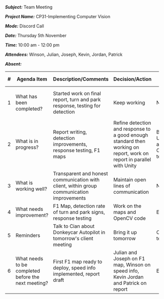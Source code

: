 ***Subject:*** Team Meeting

***Project Name:*** CP31-Implementing Computer Vision

***Mode:*** Discord Call

***Date:*** Thursday 5th November

***Time:*** 10:00 am - 12:00 pm

***Attendees:*** Winson, Julian, Joseph, Kevin, Jordan, Patrick

***Absent:***


|#|Agenda Item |Description/Comments|Decision/Action|Who?|Items for escalation|
|-|-|-|-|-|-|
|1|What has been completed?|Started work on final report, turn and park response, testing for detection|Keep working|N/A|OpenCV team needs to pick up pace|
|2|What is in progress?|Report writing, detection improvements, response testing, F1 maps|Refine detection and response to a good enough standard then working on report, work on report in parallel with Unity|Both Unity and OpenCV teams|Response testing needs work|
|3|What is working well?|Transparent and honest communication with client, within group communication improvements|Maintain open lines of communication|N/A|N/A|
|4|What needs improvement? |F1 Map, detection rate of turn and park signs, response testing|Work on the maps and OpenCV code|Everyone|N/A|
|5|Reminders|Talk to Cian about Donkeycar Autopilot in tomorrow's client meeting|Bring it up tomorrow|OpenCV team|N/A|
|6|What needs to be completed before the next meeting?|First F1 map ready to deploy, speed info implemented, report draft|Julian and Joseph on F1 map, Winson on speed info, Kevin Jordan and Patrick on report|Everyone|N/A|